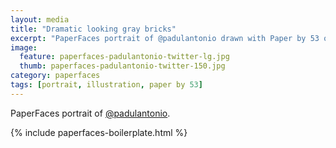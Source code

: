 ```yaml
---
layout: media
title: "Dramatic looking gray bricks"
excerpt: "PaperFaces portrait of @padulantonio drawn with Paper by 53 on an iPad."
image: 
  feature: paperfaces-padulantonio-twitter-lg.jpg
  thumb: paperfaces-padulantonio-twitter-150.jpg
category: paperfaces
tags: [portrait, illustration, paper by 53]
---
```


PaperFaces portrait of [@padulantonio](http://twitter.com/padulantonio).

{% include paperfaces-boilerplate.html %}